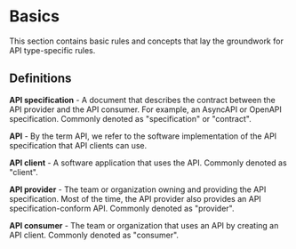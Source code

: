 # Basics

This section contains basic rules and concepts that lay the groundwork for API type-specific rules.

## Definitions

**API specification** - A document that describes the contract between the API provider and the API consumer. For example, an AsyncAPI or OpenAPI specification. Commonly denoted as "specification" or "contract".

**API** - By the term API, we refer to the software implementation of the API specification that API clients can use.

**API client** - A software application that uses the API. Commonly denoted as "client".

**API provider** - The team or organization owning and providing the API specification. Most of the time, the API provider also provides an API specification-conform API. Commonly denoted as "provider".

**API consumer** - The team or organization that uses an API by creating an API client. Commonly denoted as "consumer".
